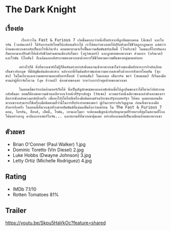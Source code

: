 # The Dark Knight

## เรื่องย่อ
           เรื่องราวใน Fast & Furious 7 เกิดขึ้นมากกว่าหนึ่งปีหลังจากที่ลูกทีมของดอม (ดีเซล) และไบรอัน (วอล์คเกอร์) ได้รับการอภัยโทษให้กลับอเมริกาได้ เราได้พบว่าพวกเขาได้ปรับตัวมาใช้ชีวิตถูกกฎหมาย แต่คำว่าบ้านของพวกเขากลับเป็นอะไรที่เกินจริง ดอมพยายามจะรื้อฟื้นความสัมพันธ์กับเล็ตตี้ (โรดริเกซ) ในขณะที่ไบรอันเองก็พยายามจะปรับตัวให้เข้ากับชีวิตย่านชานเมืองกับไมอา (บรูว์สเตอร์) และลูกชายของพวกเขา ส่วนเทจ (บริดเจส) และโรมัน (กิ๊บสัน) ก็เฉลิมฉลองอิสรภาพของพวกเขาด้วยการใช้ชีวิตตามความฝันของหนุ่มเพลย์บอย

          อย่างไรก็ดี สิ่งที่พวกเขายังไม่รู้ก็คืออันตรายกำลังคืบคลานเข้าหาพวกเขาในร่างของมือสังหารภารกิจลับเลือดเย็นชาวอังกฤษ ที่มีบัญชีแค้นต้องสะสาง หลังจากที่เริ่มต้นศักราชแห่งความหวาดสะพรึงด้วยการสังหารโหดฮัน (ซุง คัง) ในโตเกียวและความพยายามลอบสังหารฮ็อบส์ (จอห์นสัน) ในแอลเอ เด็คการ์ด ชอว์ (สเตแธม) ก็เริ่มลงมือตามล่าผู้ที่กำจัดโอเวน (ลุค อีวานส์) น้องชายของเขา ระหว่างภารกิจสุดท้ายของพวกเขา

          ในตอนที่ชอว์ระเบิดบ้านทอร์เร็ตโต้ ซึ่งเป็นสัญลักษณ์ของแหล่งพักพิงเพื่อให้ลูกทีมของเราได้ไขว่คว้าอิสรภาพกลับคืนมา ดอมก็ต้องขอความช่วยเหลือจากเจ้าหน้าที่รัฐระดับสูง (รัสเซล) ความหวังหนึ่งเดียวของเหล่าตัวเอกของเราคือการนั่งหลังพวงมาลัยอีกครั้ง เพื่อหาโปรโตไทป์เครื่องมือติดตามอัจฉริยะของรัฐบาลสหรัฐฯ ให้พบ ผลตอบแทนคือพวกเขาจะสามารถใช้เครื่องมือติดตามที่ว่านี้ในการสืบร่องรอยของชอว์ ผู้เร้นกายราวกับวิญญาณ ก่อนที่เขาจะลงมือสังหารอีกครั้ง ในตอนนี้ที่พวกเขาสร้างสายสัมพันธ์ที่แน่นแฟ้นยิ่งกว่าแต่ก่อน ใน The Fast & Furious 7 ดอม, ไบรอัน, ฮ็อบส์, เล็ตตี้, โรมัน, เทจและไมอา จะต้องเผชิญหน้ากับภัยคุกคามที่ร้ายแรงที่สุดในสถานที่ไกลโพ้นอย่างอาบู ดาบีและอาเซอร์ไบจัน... และสถานที่ที่พวกเขาคุ้นเคย อย่างท้องถนนที่เป็นเหมือนบ้านของพวกเขา


## ตัวละคร
- Brian O'Conner (Paul Walker) 1.jpg
- Dominic Toretto (Vin Diesel) 2.jpg
- Luke Hobbs (Dwayne Johnson) 3.jpg
- Letty Ortiz (Michelle Rodriguez) 4.jpg

## Rating
- IMDb 7.1/10
- Rotten Tomatoes 81%

## Trailer
https://youtu.be/Skpu5HaVkOc?feature=shared